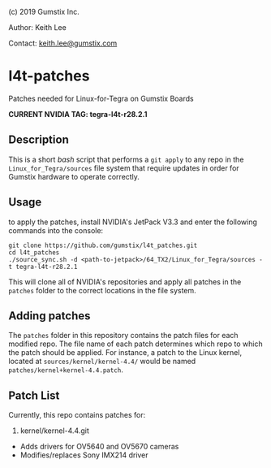 (c) 2019 Gumstix Inc.

Author:  Keith Lee

Contact: keith.lee@gumstix.com


# l4t-patches
Patches needed for Linux-for-Tegra on Gumstix Boards


**CURRENT NVIDIA TAG: tegra-l4t-r28.2.1**

## Description

This is a short *bash* script that performs a `git apply` to any repo in the
`Linux_for_Tegra/sources` file system that require updates in order for Gumstix
hardware to operate correctly.

## Usage

to apply the patches, install NVIDIA's JetPack V3.3 and enter the following commands
into the console:

    git clone https://github.com/gumstix/l4t_patches.git
    cd l4t_patches
    ./source_sync.sh -d <path-to-jetpack>/64_TX2/Linux_for_Tegra/sources -t tegra-l4t-r28.2.1

This will clone all of NVIDIA's repositories and apply all patches in the `patches` folder
to the correct locations in the file system.

## Adding patches

The `patches` folder in this repository contains the patch files for each modified 
repo. The file name of each patch determines which repo to which the patch should
be applied.  For instance, a patch to the Linux kernel, located at `sources/kernel/kernel-4.4/`
would be named `patches/kernel+kernel-4.4.patch`. 


## Patch List

Currently, this repo contains patches for:

1. kernel/kernel-4.4.git
  * Adds drivers for OV5640 and OV5670 cameras
  * Modifies/replaces Sony IMX214 driver